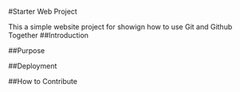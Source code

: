 #Starter Web Project

This a simple website project for
showign how to use Git and Github Together
##Introduction

##Purpose

##Deployment

##How to Contribute
